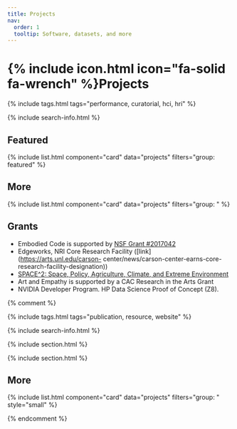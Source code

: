 ```yaml
---
title: Projects
nav:
  order: 1
  tooltip: Software, datasets, and more
---
```


# {% include icon.html icon="fa-solid fa-wrench" %}Projects

{% include tags.html tags="performance, curatorial, hci, hri" %}

{% include search-info.html %}

## Featured

{% include list.html component="card" data="projects" filters="group: featured" %}

## More

<!-- {% include list.html component="card" data="projects" filters="group: " style="small" %} -->
{% include list.html component="card" data="projects" filters="group: " %}



## Grants

- Embodied Code is supported by [NSF Grant #2017042](https://nsf.gov/awardsearch/showAward?AWD_ID=2017042)
- Edgeworks, NRI Core Research Facility ([link](https://arts.unl.edu/carson-
center/news/carson-center-earns-core-research-facility-designation))
- [SPACE^2: Space, Policy, Agriculture, Climate, and Extreme Environment](https://bse.unl.edu/space2)
- Art and Empathy is supported by a CAC Research in the Arts Grant
- NVIDIA Developer Program. HP Data Science Proof of Concept (Z8).

{% comment %}

{% include tags.html tags="publication, resource, website" %}

{% include search-info.html %}

{% include section.html %}

{% include section.html %}

## More

{% include list.html component="card" data="projects" filters="group: " style="small" %}

{% endcomment %}